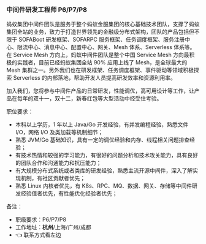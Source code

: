 

<!--
**ujjboy/ujjboy** is a ✨ _special_ ✨ repository because its `README.md` (this file) appears on your GitHub profile.

Here are some ideas to get you started:

- 🔭 I’m currently working on ...
- 🌱 I’m currently learning ...
- 👯 I’m looking to collaborate on ...
- 🤔 I’m looking for help with ...
- 💬 Ask me about ...
- 📫 How to reach me: ...
- 😄 Pronouns: ...
- ⚡ Fun fact: ...
-->

### 中间件研发工程师 P6/P7/P8

蚂蚁集团中间件团队是服务于整个蚂蚁金服集团的核心基础技术团队，支撑了蚂蚁集团全站的业务，致力于打造世界领先的金融级分布式架构，团队的产品包括但不限于 SOFABoot 研发框架、SOFARPC 服务框架、任务调度框架、服务注册中心、限流中心、消息中心、配置中心、网关、Mesh 体系、Serverless 体系等。在 Service Mesh 方向上，蚂蚁中间件团队是整个中国 Service Mesh 方向最积极的实践者，目前已经蚂蚁集团全站 90% 应用上线了 Mesh，是全球最大的 Mesh 集群之一。另外我们也在研发框架、任务调度框架、事件驱动等领域积极探索 Serverless 的内部落地，帮助开发人员提高研发效率和资源利用率。

加入我们，您将参与中间件产品的日常研发，性能调优，高可用设计等工作，让产品在每年的双十一，双十二，新春红包等大型活动中经受住考验。

职位要求：

- 本科以上学历，1 年以上 Java/Go 开发经验，有并发编程经验，熟悉文件 I/O，网络 I/O 及类加载等机制细节；
- 熟悉 JVM/Go 基础知识，具有一定的调优经验和内存、线程相关问题排查经验；
- 有技术热情和较强的学习能力，有很好的问题分析和技术攻关能力，具有良好的团队合作和沟通能力和抗压能力；
- 有大规模分布式系统或者类库的研发经验，熟悉主流开源中间件，深入了解实现机制，有社区贡献者优先；
- 熟悉 Linux 内核者优先，有 K8s、RPC、MQ、数据、网关、存储等中间件研发经验值者优先，有性能优化经验者优先；

备注：
- 职级要求：P6/P7/P8
- 工作地址：**杭州**/上海/广州/成都
- 👈 联系方式看左边

